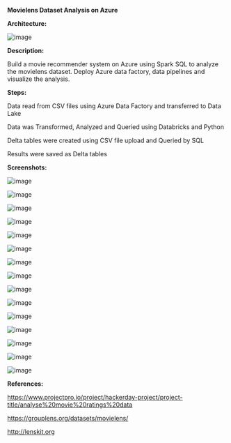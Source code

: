 **Movielens Dataset Analysis on Azure**


**Architecture:**

![image](https://github.com/fatihsomer/Azure/assets/40704702/9352b403-8fe1-4bac-9722-f2310660d089)


**Description:**

Build a movie recommender system on Azure using Spark SQL to analyze the movielens dataset.
Deploy Azure data factory, data pipelines and visualize the analysis.


**Steps:**

Data read from CSV files using Azure Data Factory and transferred to Data Lake

Data was Transformed, Analyzed and Queried using Databricks and Python

Delta tables were created using CSV file upload and Queried by SQL

Results were saved as Delta tables


**Screenshots:**

![image](https://github.com/fatihsomer/Azure/assets/40704702/c3d983fe-efe3-40f5-924f-88b57d6f5e74)

![image](https://github.com/fatihsomer/Azure/assets/40704702/d16f1a22-2cd4-4c73-ab03-bf72a9c6e621)

![image](https://github.com/fatihsomer/Azure/assets/40704702/f68fc80d-fb37-4f2e-8283-651e7cef2e19)

![image](https://github.com/fatihsomer/Azure/assets/40704702/16ffa192-cb54-48a6-a626-34271c2d206b)

![image](https://github.com/fatihsomer/Azure/assets/40704702/b16461cf-0af7-473d-8fd4-8129d055d15d)

![image](https://github.com/fatihsomer/Azure/assets/40704702/aedfa6d1-684e-4b2f-96ac-0d654e133132)

![image](https://github.com/fatihsomer/Azure/assets/40704702/2683d23e-4a3a-44ab-9a49-64f42228919f)

![image](https://github.com/fatihsomer/Azure/assets/40704702/76c03fc0-2693-4854-949a-3cb036a99d86)

![image](https://github.com/fatihsomer/Azure/assets/40704702/06df9744-4585-41cc-bbd0-2a07b00927ed)

![image](https://github.com/fatihsomer/Azure/assets/40704702/75877b06-e1d3-41ce-a214-86b0a73f2479)

![image](https://github.com/fatihsomer/Azure/assets/40704702/8a0f2f73-f0ae-4913-97f5-7ec9b2f85498)

![image](https://github.com/fatihsomer/Azure/assets/40704702/40e9bc44-a61c-4b5f-a297-42107b9e77fd)

![image](https://github.com/fatihsomer/Azure/assets/40704702/491ec165-d096-4e64-9b3c-ab9261fbb816)

![image](https://github.com/fatihsomer/Azure/assets/40704702/7f0b9984-878b-478e-92ff-e35cee29fe0d)

![image](https://github.com/fatihsomer/Azure/assets/40704702/c7350fd2-0bf2-4294-911a-fcd2cb4a45ea)



**References:**

https://www.projectpro.io/project/hackerday-project/project-title/analyse%20movie%20ratings%20data

https://grouplens.org/datasets/movielens/

http://lenskit.org
